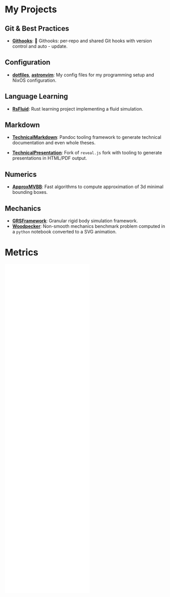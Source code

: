 # My Projects

## Git & Best Practices

- **[Githooks](https://github.com/gabyx/Githooks)**: 🦎 Githooks: per-repo and
  shared Git hooks with version control and auto - update.

## Configuration

- **[dotfiles](https://github.com/gabyx/dotfiles)**,
  **[astronvim](https://github.com/gabyx/astronvim)**: My config files for my
  programming setup and NixOS configuration.

## Language Learning

- **[RsFluid](https://github.com/gabyx/RsFluid)**: Rust learning project
  implementing a fluid simulation.

## Markdown

- **[TechnicalMarkdown](https://github.com/gabyx/TechnicalMarkdown)**: Pandoc
  tooling framework to generate technical documentation and even whole theses.

- **[TechnicalPresentation](https://github.com/gabyx/TechnicalMarkdown)**: Fork
  of `reveal.js` fork with tooling to generate presentations in HTML/PDF output.

## Numerics

- **[ApproxMVBB](https://github.com/gabyx/ApproxMVBB)**: Fast algorithms to
  compute approximation of 3d minimal bounding boxes.

## Mechanics

- **[GRSFramework](https://github.com/gabyx/GRSFramework)**: Granular rigid body
  simulation framework.
- **[Woodpecker](https://github.com/gabyx/Woodpecker)**: Non-smooth mechanics
  benchmark problem computed in a `python` notebook converted to a SVG
  animation.

# Metrics

![github metrics](github-metrics.svg)
